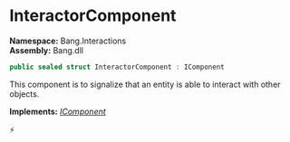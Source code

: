 # InteractorComponent

**Namespace:** Bang.Interactions \
**Assembly:** Bang.dll

```csharp
public sealed struct InteractorComponent : IComponent
```

This component is to signalize that an entity is able to interact with other objects.

**Implements:** _[IComponent](/Bang/Components/IComponent.html)_



⚡